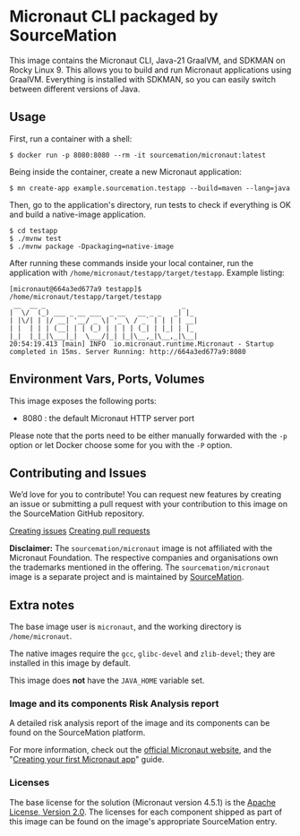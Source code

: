 # Micronaut CLI packaged by SourceMation

This image contains the Micronaut CLI, Java-21 GraalVM, and SDKMAN on Rocky
Linux 9. This allows you to build and run Micronaut applications using GraalVM.
Everything is installed with SDKMAN, so you can easily switch between different
versions of Java.

## Usage

First, run a container with a shell:

```
$ docker run -p 8080:8080 --rm -it sourcemation/micronaut:latest
```

Being inside the container, create a new Micronaut application:

```
$ mn create-app example.sourcemation.testapp --build=maven --lang=java
```

Then, go to the application's directory, run tests to check if everything is OK
and build a native-image application.

```
$ cd testapp
$ ./mvnw test
$ ./mvnw package -Dpackaging=native-image
```

After running these commands inside your local container, run the application
with `/home/micronaut/testapp/target/testapp`. Example listing:

```
[micronaut@664a3ed677a9 testapp]$ /home/micronaut/testapp/target/testapp
 __  __ _                                  _   
|  \/  (_) ___ _ __ ___  _ __   __ _ _   _| |_ 
| |\/| | |/ __| '__/ _ \| '_ \ / _` | | | | __|
| |  | | | (__| | | (_) | | | | (_| | |_| | |_ 
|_|  |_|_|\___|_|  \___/|_| |_|\__,_|\__,_|\__|
20:54:19.413 [main] INFO  io.micronaut.runtime.Micronaut - Startup completed in 15ms. Server Running: http://664a3ed677a9:8080
```

## Environment Vars, Ports, Volumes

This image exposes the following ports: 

- 8080 : the default Micronaut HTTP server port

Please note that the ports need to be either manually forwarded with the
`-p` option or let Docker choose some for you with the `-P` option.

## Contributing and Issues

We’d love for you to contribute! You can request new features by
creating an issue or submitting a pull request with your contribution to
this image on the SourceMation GitHub repository.

[Creating issues](https://github.com/SourceMation/containers/issues/new)
[Creating pull
requests](https://github.com/SourceMation/containers/compare)

**Disclaimer:** The `sourcemation/micronaut` image is not affiliated with the
Micronaut Foundation. The respective companies and organisations own the
trademarks mentioned in the offering. The `sourcemation/micronaut` image is a
separate project and is maintained by [SourceMation](https://sourcemation.com).

## Extra notes

The base image user is `micronaut`, and the working directory is
`/home/micronaut`.

The native images require the `gcc`, `glibc-devel` and `zlib-devel`; they are
installed in this image by default.

This image does **not** have the `JAVA_HOME` variable set.

### Image and its components Risk Analysis report

A detailed risk analysis report of the image and its components can be found on
the SourceMation platform.

For more information, check out the [official Micronaut
website](https://micronaut.io/), and the "[Creating your first Micronaut
app](https://guides.micronaut.io/latest/creating-your-first-micronaut-app.html)"
guide.

### Licenses

The base license for the solution (Micronaut version 4.5.1) is the [Apache
License, Version
2.0](https://github.com/micronaut-projects/micronaut-core/blob/4.5.x/LICENSE).
The licenses for each component shipped as part of this image can be found on
the image's appropriate SourceMation entry.

